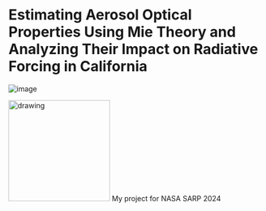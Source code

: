 # Estimating Aerosol Optical Properties Using Mie Theory and Analyzing Their Impact on Radiative Forcing in California
![image](https://science.nasa.gov/wp-content/uploads/2023/11/sarp-patch.jpeg?w=1280&format=webp)

<img src="https://science.nasa.gov/wp-content/uploads/2023/11/sarp-patch.jpeg?w=1280&format=webp" alt="drawing" width="200"/>
My project for NASA SARP 2024

